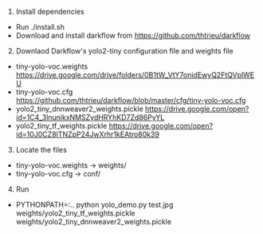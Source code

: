 1. Install dependencies
  * Run ./install.sh
  * Download and install darkflow from https://github.com/thtrieu/darkflow

2. Downlaod Darkflow's yolo2-tiny configuration file and weights file
  * tiny-yolo-voc.weights
      https://drive.google.com/drive/folders/0B1tW_VtY7onidEwyQ2FtQVplWEU
  * tiny-yolo-voc.cfg
      https://github.com/thtrieu/darkflow/blob/master/cfg/tiny-yolo-voc.cfg
  * yolo2_tiny_dnnweaver2_weights.pickle 
      https://drive.google.com/open?id=1C4_3lnunikxNMSZydHRYhKD7Zd86PyYL
  * yolo2_tiny_tf_weights.pickle
      https://drive.google.com/open?id=10J0CZ8ITNZpP24JwXrhr1kEAtro80k39

3. Locate the files
  * tiny-yolo-voc.weights -> weights/
  * tiny-yolo-voc.cfg -> conf/

4. Run
  * PYTHONPATH=:.. python yolo_demo.py test.jpg weights/yolo2_tiny_tf_weights.pickle weights/yolo2_tiny_dnnweaver2_weights.pickle
